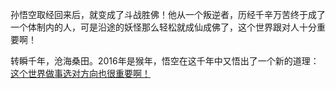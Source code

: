 孙悟空取经回来后，就变成了斗战胜佛！他从一个叛逆者，历经千辛万苦终于成了一个体制内的人，可是沿途的妖怪那么轻松就成仙成佛了，这个世界跟对人十分重要啊！

转瞬千年，沧海桑田。2016年是猴年，悟空在这千年中又悟出了一个新的道理：
[这个世界做事选对方向也很重要啊！](../the-right-way/to_be_a_coder.md)